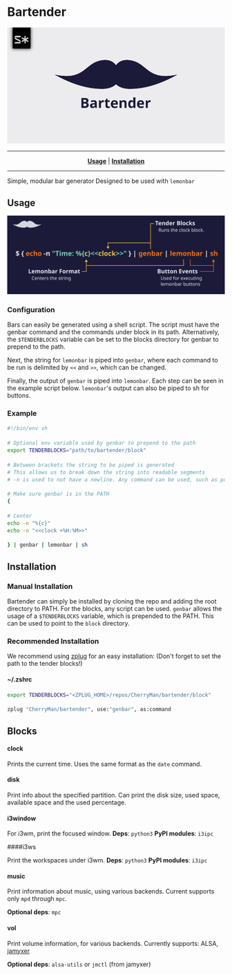 # Bartender

![logo](assets/logo_light_centered.png)
***

<p align="center">
<b><a href="#usage">Usage</a></b>
|
<b><a href="#installation">Installation</a></b>
</p>

***
Simple, modular bar generator
Designed to be used with `lemonbar`

## Usage
![Usage](assets/Usage.png)

### Configuration

Bars can easily be generated using a shell script. The script must have the
genbar command and the commands under block in its path. Alternatively, the
`$TENDERBLOCKS` variable can be set to the blocks directory for genbar to
prepend to the path.

Next, the string for `lemonbar` is piped into `genbar`, where each
command to be run is delimited by `<<` and `>>`, which can be changed.

Finally, the output of `genbar` is piped into `lemonbar`. Each step can
be seen in the example script below. `lemonbar`'s output can also be
piped to sh for buttons.

### Example

````sh
#!/bin/env sh

# Optional env variable used by genbar to prepend to the path
export TENDERBLOCKS="path/to/bartender/block"

# Between brackets the string to be piped is generated
# This allows us to break down the string into readable segments
# -n is used to not have a newline. Any command can be used, such as printf

# Make sure genbar is in the PATH
{

# Center
echo -n "%{c}"
echo -n "<<clock +%H:%M>>"

} | genbar | lemonbar | sh
````


## Installation

### Manual Installation

Bartender can simply be installed by cloning the repo and adding the root
directory to PATH. For the blocks, any script can be used. `genbar` allows the
usage of a `$TENDERBLOCKS` variable, which is prepended to the PATH. This can
be used to point to the `block` directory.

### Recommended Installation

We recommend using [zplug](github.com/zplug/zplug) for an easy installation:
(Don't forget to set the path to the tender blocks!)
#### ~/.zshrc
```zsh
export TENDERBLOCKS="<ZPLUG_HOME>/repos/CherryMan/bartender/block"

zplug "CherryMan/bartender", use:"genbar", as:command
```

## Blocks

#### clock

Prints the current time. Uses the same format as the `date` command.

#### disk

Print info about the specified partition. Can print the disk size, used space,
available space and the used percentage.

#### i3window

For i3wm, print the focused window.
**Deps**: `python3`
**PyPI modules**: `i3ipc`

####i3ws

Print the workspaces under i3wm.
**Deps**: `python3`
**PyPI modules**: `i3ipc`

#### music

Print information about music, using various backends. Current supports only
`mpd` through `mpc`.

**Optional deps**: `mpc`

#### vol

Print volume information, for various backends. Currently supports: ALSA,
[jamyxer](https://github.com/Javyre/jamyxer)

**Optional deps**: `alsa-utils` or `jmctl` (from jamyxer)
